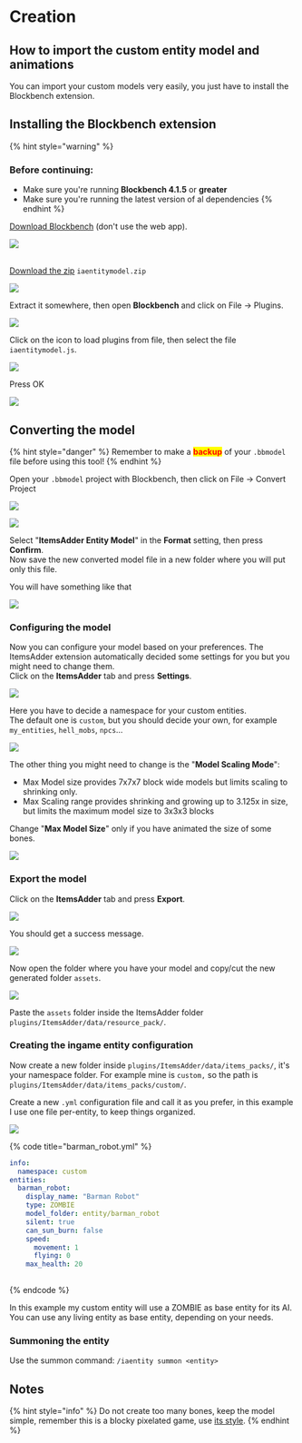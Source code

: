 # Creation

## How to import the custom entity model and animations

You can import your custom models very easily, you just have to install the Blockbench extension.

## Installing the Blockbench extension

{% hint style="warning" %}
### Before continuing:

* Make sure you're running **Blockbench 4.1.5** or **greater**
* Make sure you're running the latest version of al dependencies
{% endhint %}

[Download Blockbench](https://www.blockbench.net) (don't use the web app).

![](<../../../../.gitbook/assets/image (157).png>)

\
[Download the zip](https://github.com/LoneDev6/itemsadder-entity/releases) `iaentitymodel.zip`

![](<../../../../.gitbook/assets/image (77).png>)

Extract it somewhere, then open **Blockbench** and click on File -> Plugins.

![](<../../../../.gitbook/assets/image (53).png>)

Click on the icon to load plugins from file, then select the file `iaentitymodel.js`.

![](<../../../../.gitbook/assets/image (108).png>)

Press OK

![](<../../../../.gitbook/assets/image (98).png>)

## Converting the model

{% hint style="danger" %}
Remember to make a <mark style="color:red;">**backup**</mark> of your `.bbmodel` file before using this tool!
{% endhint %}

Open your `.bbmodel` project with Blockbench, then click on File -> Convert Project

![](<../../../../.gitbook/assets/image (63).png>)

![](<../../../../.gitbook/assets/image (152).png>)

Select "**ItemsAdder Entity Model**" in the **Format** setting, then press **Confirm**.\
Now save the new converted model file in a new folder where you will put only this file.

You will have something like that

![](<../../../../.gitbook/assets/image (76).png>)

### Configuring the model

Now you can configure your model based on your preferences. The ItemsAdder extension automatically decided some settings for you but you might need to change them.\
Click on the **ItemsAdder** tab and press **Settings**.

![](<../../../../.gitbook/assets/image (68).png>)

Here you have to decide a namespace for your custom entities.\
The default one is `custom`, but you should decide your own, for example `my_entities`, `hell_mobs`, `npcs`...

![](<../../../../.gitbook/assets/image (166).png>)

The other thing you might need to change is the "**Model Scaling Mode**":

* Max Model size provides 7x7x7 block wide models but limits scaling to shrinking only.
* Max Scaling range provides shrinking and growing up to 3.125x in size, but limits the maximum model size to 3x3x3 blocks

Change "**Max Model Size**"  only if you have animated the size of some bones.

![](<../../../../.gitbook/assets/image (86).png>)

### Export the model

Click on the **ItemsAdder** tab and press **Export**.

![](<../../../../.gitbook/assets/image (67).png>)

You should get a success message.

![](<../../../../.gitbook/assets/image (132).png>)

Now open the folder where you have your model and copy/cut the new generated folder `assets`.

![](<../../../../.gitbook/assets/image (134).png>)

Paste the `assets` folder inside the ItemsAdder folder `plugins/ItemsAdder/data/resource_pack/`.&#x20;

### Creating the ingame entity configuration

Now create a new folder inside `plugins/ItemsAdder/data/items_packs/`, it's your namespace folder. For example mine is `custom,` so the path is `plugins/ItemsAdder/data/items_packs/custom/`.

Create a new `.yml` configuration file and call it as you prefer, in this example I use one file per-entity, to keep things organized.

![](<../../../../.gitbook/assets/image (100).png>)

{% code title="barman_robot.yml" %}
```yaml
info:
  namespace: custom
entities:
  barman_robot:
    display_name: "Barman Robot"
    type: ZOMBIE
    model_folder: entity/barman_robot
    silent: true
    can_sun_burn: false
    speed:
      movement: 1
      flying: 0
    max_health: 20
      
```
{% endcode %}

In this example my custom entity will use a ZOMBIE as base entity for its AI.\
You can use any living entity as base entity, depending on your needs.

### Summoning the entity

Use the summon command: `/iaentity summon <entity>`

## Notes

{% hint style="info" %}
Do not create too many bones, keep the model simple, remember this is a blocky pixelated game, use [its style](../../../minecraft-style-guide.md).
{% endhint %}
